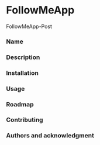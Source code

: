 # FollowMeApp
FollowMeApp-Post

### Name

### Description

### Installation

### Usage

### Roadmap

### Contributing

### Authors and acknowledgment
